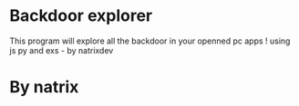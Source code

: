 # Backdoor explorer
This program will explore all the backdoor in your openned pc apps ! using js py and exs - by natrixdev
# By natrix

